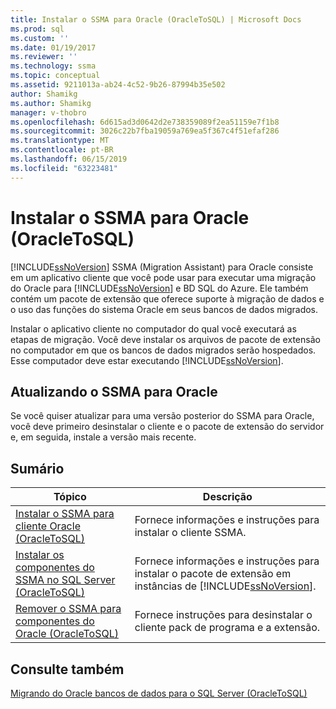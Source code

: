 ```yaml
---
title: Instalar o SSMA para Oracle (OracleToSQL) | Microsoft Docs
ms.prod: sql
ms.custom: ''
ms.date: 01/19/2017
ms.reviewer: ''
ms.technology: ssma
ms.topic: conceptual
ms.assetid: 9211013a-ab24-4c52-9b26-87994b35e502
author: Shamikg
ms.author: Shamikg
manager: v-thobro
ms.openlocfilehash: 6d615ad3d0642d2e738359089f2ea51159e7f1b8
ms.sourcegitcommit: 3026c22b7fba19059a769ea5f367c4f51efaf286
ms.translationtype: MT
ms.contentlocale: pt-BR
ms.lasthandoff: 06/15/2019
ms.locfileid: "63223481"
---
```

# <a name="installing-ssma--for-oracle-oracletosql"></a>Instalar o SSMA para Oracle (OracleToSQL)
[!INCLUDE[ssNoVersion](../../includes/ssnoversion-md.md)] SSMA (Migration Assistant) para Oracle consiste em um aplicativo cliente que você pode usar para executar uma migração do Oracle para [!INCLUDE[ssNoVersion](../../includes/ssnoversion-md.md)] e BD SQL do Azure. Ele também contém um pacote de extensão que oferece suporte à migração de dados e o uso das funções do sistema Oracle em seus bancos de dados migrados.  
  
Instalar o aplicativo cliente no computador do qual você executará as etapas de migração. Você deve instalar os arquivos de pacote de extensão no computador em que os bancos de dados migrados serão hospedados. Esse computador deve estar executando [!INCLUDE[ssNoVersion](../../includes/ssnoversion-md.md)].  
  
## <a name="upgrading-ssma-for-oracle"></a>Atualizando o SSMA para Oracle  
Se você quiser atualizar para uma versão posterior do SSMA para Oracle, você deve primeiro desinstalar o cliente e o pacote de extensão do servidor e, em seguida, instale a versão mais recente.  
  
## <a name="contents"></a>Sumário  
  
|Tópico|Descrição|  
|---------|---------------|  
|[Instalar o SSMA para cliente Oracle &#40;OracleToSQL&#41;](../../ssma/oracle/installing-ssma-for-oracle-client-oracletosql.md)|Fornece informações e instruções para instalar o cliente SSMA.|  
|[Instalar os componentes do SSMA no SQL Server &#40;OracleToSQL&#41;](../../ssma/oracle/installing-ssma-components-on-sql-server-oracletosql.md)|Fornece informações e instruções para instalar o pacote de extensão em instâncias de [!INCLUDE[ssNoVersion](../../includes/ssnoversion-md.md)].|  
|[Remover o SSMA para componentes do Oracle &#40;OracleToSQL&#41;](../../ssma/oracle/removing-ssma-for-oracle-components-oracletosql.md)|Fornece instruções para desinstalar o cliente pack de programa e a extensão.|  
  
## <a name="see-also"></a>Consulte também  
[Migrando do Oracle bancos de dados para o SQL Server &#40;OracleToSQL&#41;](../../ssma/oracle/migrating-oracle-databases-to-sql-server-oracletosql.md)  
  
